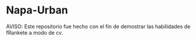 # Napa-Urban
AVISO: Este repositorio fue hecho con el fin de demostrar las habilidades de fRankete a modo de cv.
